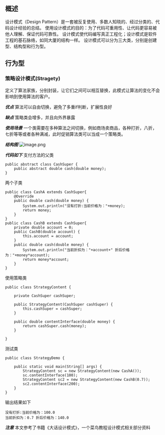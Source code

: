 

## 概述
设计模式（Design Pattern）是一套被反复使用、多数人知晓的、经过分类的、代码设计经验的总结。
使用设计模式的目的：为了代码可重用性、让代码更容易被他人理解、保证代码可靠性。 设计模式使代码编写真正工程化；设计模式是软件工程的基石脉络，如同大厦的结构一样。
设计模式可以分为三大类，分别是创建型、结构型和行为型。
## 行为型
### 策略设计模式(Stragety)
定义了算法家族，分别封装，让它们之间可以相互替换，此模式让算法的变化不会影响到使用算法的客户。

***优点***
算法可以自由切换，避免了多重if判断，扩展性良好

***缺点***
策略类会增多，并且向外界暴露

***使用场景***
一个类需要在多种算法之间切换，例如商场卖商品，各种打折，八折，七折等等或者各种满减，此时促销算法类可以当成一个策略类。

***结构图***
![image.png](https://upload-images.jianshu.io/upload_images/14607771-2ab4638ee2e1bc45.png?imageMogr2/auto-orient/strip%7CimageView2/2/w/1240)


***代码如下***
支付方法的父类
```
public abstract class CashSuper {
	public abstract double cash(double money);
}
```
两个子类
```
public class CashA extends CashSuper{
	@Override
	public double cash(double money) {
		System.out.println("没有打折:当前价格为："+money);
		return money;
	}
}
public class CashB extends CashSuper{
	private double account = 0;
	public CashB(double account) {
		this.account = account;
	}
	public double cash(double money) {
		System.out.println("当前折扣为："+account+" 折后价格为："+money*account);
		return money*account;
	}
}
```
使用策略类
```
public class StrategyContent {

	private CashSuper cashSuper;
	
	public StrategyContent(CashSuper cashSuper) {
		this.cashSuper = cashSuper;
	}
	
	public double contentInterface(double money) {
		return cashSuper.cash(money);
	}
	
}
```
测试类
```
public class StrategyDemo {
	
	public static void main(String[] args) {
		StrategyContent sc = new StrategyContent(new CashA());
		sc.contentInterface(100);
		StrategyContent sc2 = new StrategyContent(new CashB(0.7));
		sc2.contentInterface(200);
	}
}
```
输出结果如下
```
没有打折:当前价格为：100.0
当前折扣为：0.7 折后价格为：140.0
```

***注意***
本文参考了书籍《大话设计模式》，一个菜鸟教程设计模式相关部分资料

